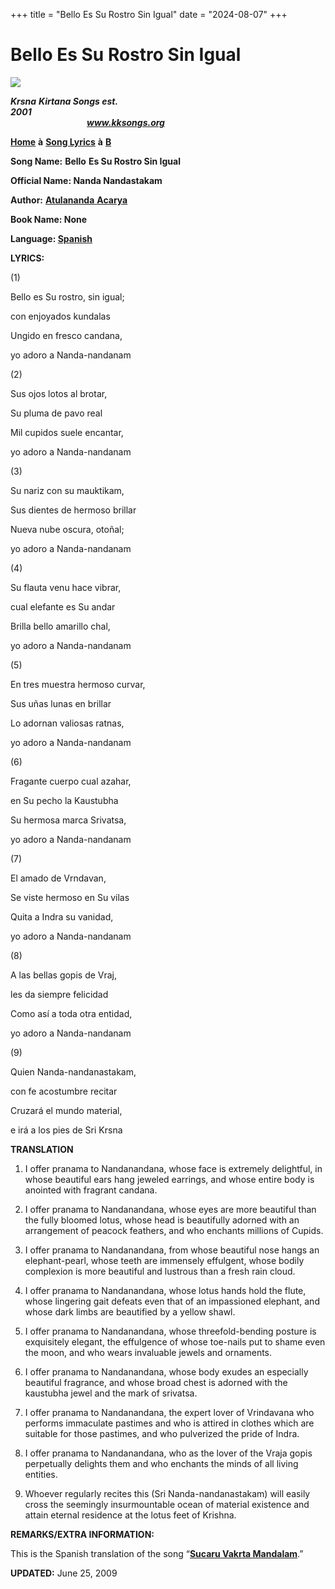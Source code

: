 +++
title = "Bello Es Su Rostro Sin Igual"
date = "2024-08-07"
+++

# Bello Es Su Rostro Sin Igual
**[![](http://kksongs.org/image_files/image002.jpg)](http://kksongs.org/)**

**_Krsna_** **_Kirtana Songs est. 2001_**                                                                                                                                                      **_www.kksongs.org_**

**[Home](http://kksongs.org/)** **à** **[Song Lyrics](http://kksongs.org/lyrics.html)** **à** **[B](http://kksongs.org/songs/song_b.html)**

**Song Name:** **Bello** **Es Su Rostro Sin Igual**

**Official Name: Nanda Nandastakam**

**Author:** [**Atulananda** **Acarya**](http://kksongs.org/authors/list/atulananda.html)

**Book Name: None**

**Language: [Spanish](http://kksongs.org/language/list/spanish.html)**

**LYRICS:**

(1)

Bello es Su rostro, sin igual;

con enjoyados kundalas

Ungido en fresco candana,

yo adoro a Nanda-nandanam

(2)

Sus ojos lotos al brotar,

Su pluma de pavo real

Mil cupidos suele encantar,

yo adoro a Nanda-nandanam

(3)

Su nariz con su mauktikam,

Sus dientes de hermoso brillar

Nueva nube oscura, otoñal;

yo adoro a Nanda-nandanam

(4)

Su flauta venu hace vibrar,

cual elefante es Su andar

Brilla bello amarillo chal,

yo adoro a Nanda-nandanam

(5)

En tres muestra hermoso curvar,

Sus uñas lunas en brillar

Lo adornan valiosas ratnas,

yo adoro a Nanda-nandanam

(6)

Fragante cuerpo cual azahar,

en Su pecho la Kaustubha

Su hermosa marca Srivatsa,

yo adoro a Nanda-nandanam

(7)

El amado de Vrndavan,

Se viste hermoso en Su vilas

Quita a Indra su vanidad,

yo adoro a Nanda-nandanam

(8)

A las bellas gopis de Vraj,

les da siempre felicidad

Como así a toda otra entidad,

yo adoro a Nanda-nandanam

(9)

Quien Nanda-nandanastakam,

con fe acostumbre recitar

Cruzará el mundo material,

e irá a los pies de Sri Krsna

**TRANSLATION**

1) I offer pranama to Nandanandana, whose face is extremely delightful, in whose beautiful ears hang jeweled earrings, and whose entire body is anointed with fragrant candana.

  
2) I offer pranama to Nandanandana, whose eyes are more beautiful than the fully bloomed lotus, whose head is beautifully adorned with an arrangement of peacock feathers, and who enchants millions of Cupids.

  
3) I offer pranama to Nandanandana, from whose beautiful nose hangs an elephant-pearl, whose teeth are immensely effulgent, whose bodily complexion is more beautiful and lustrous than a fresh rain cloud.

  
4) I offer pranama to Nandanandana, whose lotus hands hold the flute, whose lingering gait defeats even that of an impassioned elephant, and whose dark limbs are beautified by a yellow shawl.

  
5) I offer pranama to Nandanandana, whose threefold-bending posture is exquisitely elegant, the effulgence of whose toe-nails put to shame even the moon, and who wears invaluable jewels and ornaments.

  
6) I offer pranama to Nandanandana, whose body exudes an especially beautiful fragrance, and whose broad chest is adorned with the kaustubha jewel and the mark of srivatsa.

  
7) I offer pranama to Nandanandana, the expert lover of Vrindavana who performs immaculate pastimes and who is attired in clothes which are suitable for those pastimes, and who pulverized the pride of Indra.

  
8) I offer pranama to Nandanandana, who as the lover of the Vraja gopis perpetually delights them and who enchants the minds of all living entities.

9) Whoever regularly recites this (Sri Nanda-nandanastakam) will easily cross the seemingly insurmountable ocean of material existence and attain eternal residence at the lotus feet of Krishna.

**REMARKS/EXTRA INFORMATION:**

This is the Spanish translation of the song “**[Sucaru Vakrta Mandalam](http://kksongs.org/songs/s/sucaruvakrtamandalam.html)**.”

**UPDATED:** June 25, 2009